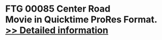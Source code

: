 # FTG 00085 Center Road<br />Movie in Quicktime ProRes Format.<br />[>> Detailed information](https://secure.shareit.com/shareit/product.html?productid=300652136&affiliateid=200057808)